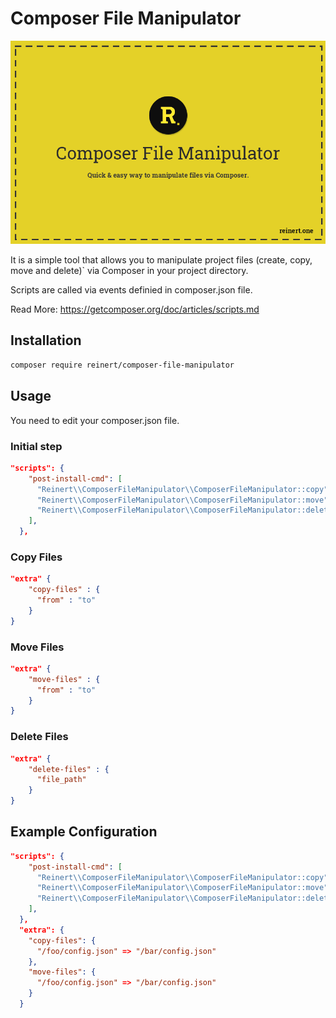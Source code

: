 # Composer File Manipulator

![alt text](background.png)


It is a simple tool that allows you to manipulate project 
files (create, copy, move and delete)` via Composer in your project directory.

Scripts are called via events definied in composer.json file.

Read More: https://getcomposer.org/doc/articles/scripts.md

## Installation

```bash
composer require reinert/composer-file-manipulator
```


## Usage
You need to edit your composer.json file.

### Initial step

```json
"scripts": {    
    "post-install-cmd": [    
      "Reinert\\ComposerFileManipulator\\ComposerFileManipulator::copy",
      "Reinert\\ComposerFileManipulator\\ComposerFileManipulator::move", 
      "Reinert\\ComposerFileManipulator\\ComposerFileManipulator::delete", 
    ],    
  },  
```

### Copy Files

```json
"extra" {    
    "copy-files" : {    
      "from" : "to"
    }    
}    
```
### Move Files

```json
"extra" {    
    "move-files" : {    
      "from" : "to"
    }    
}    
```
### Delete Files

```json
"extra" {    
    "delete-files" : {    
      "file_path"
    }    
}    
```


## Example Configuration 

```json
"scripts": {    
    "post-install-cmd": [    
      "Reinert\\ComposerFileManipulator\\ComposerFileManipulator::copy",
      "Reinert\\ComposerFileManipulator\\ComposerFileManipulator::move",
      "Reinert\\ComposerFileManipulator\\ComposerFileManipulator::delete"
    ],    
  }, 
  "extra": {    
    "copy-files": {
      "/foo/config.json" => "/bar/config.json"
    },
    "move-files": {
      "/foo/config.json" => "/bar/config.json"
    }
  }
```